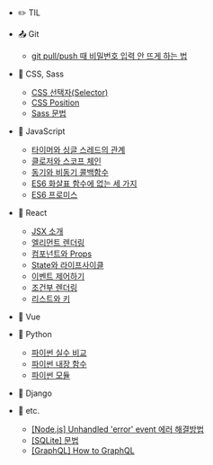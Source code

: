 - :pencil2: TIL

- :outbox_tray: Git
  - [git pull/push 때 비밀번호 입력 안 뜨게 하는 법](/git/credential-caching.md)

- :nail_care: CSS, Sass
  - [CSS 선택자(Selector)](/css-sass/css-selector.md)
  - [CSS Position](/css-sass/css-position.md)
  - [Sass 문법](/css-sass/sass-syntax.md)

- :lemon: JavaScript
  - [타이머와 싱글 스레드의 관계](/javascript/timer-thread.md)
  - [클로저와 스코프 체인](/javascript/closure-scope-chain.md)
  - [동기와 비동기 콜백함수](/javascript/sync-async-callback.md)
  - [ES6 화살표 함수에 없는 세 가지](/javascript/arrow-function.md)
  - [ES6 프로미스](/javascript/promise.md)

- :peach: React
  - [JSX 소개](/react/introducing-jsx.md)
  - [엘리먼트 렌더링](/react/rendering-elements.md)
  - [컴포넌트와 Props](/react/components-and-props.md)
  - [State와 라이프사이클](/react/state-and-lifecycle.md)
  - [이벤트 제어하기](/react/handling-events.md)
  - [조건부 렌더링](/react/conditional-rendering.md)
  - [리스트와 키](/react/lists-and-keys.md)

- :green_apple: Vue

- :snake: Python
  - [파이썬 실수 비교](/python/comparing-float.md)
  - [파이썬 내장 함수](/python/builtin-functions.md)
  - [파이썬 모듈](/python/modules.md)

- :tangerine: Django

- :thought_balloon: etc.
  - [[Node.js] Unhandled 'error' event 에러 해결방법](/etc/node-listen-error.md)
  - [[SQLite] 문법](/etc/sqlite-syntax.md)
  - [[GraphQL] How to GraphQL](/etc/how-to-graphql.md)
